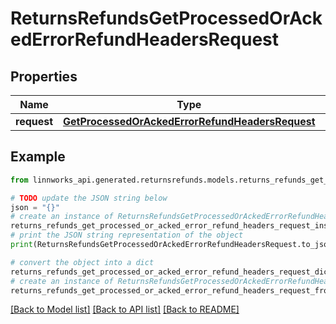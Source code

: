 # ReturnsRefundsGetProcessedOrAckedErrorRefundHeadersRequest


## Properties

Name | Type | Description | Notes
------------ | ------------- | ------------- | -------------
**request** | [**GetProcessedOrAckedErrorRefundHeadersRequest**](GetProcessedOrAckedErrorRefundHeadersRequest.md) |  | [optional] 

## Example

```python
from linnworks_api.generated.returnsrefunds.models.returns_refunds_get_processed_or_acked_error_refund_headers_request import ReturnsRefundsGetProcessedOrAckedErrorRefundHeadersRequest

# TODO update the JSON string below
json = "{}"
# create an instance of ReturnsRefundsGetProcessedOrAckedErrorRefundHeadersRequest from a JSON string
returns_refunds_get_processed_or_acked_error_refund_headers_request_instance = ReturnsRefundsGetProcessedOrAckedErrorRefundHeadersRequest.from_json(json)
# print the JSON string representation of the object
print(ReturnsRefundsGetProcessedOrAckedErrorRefundHeadersRequest.to_json())

# convert the object into a dict
returns_refunds_get_processed_or_acked_error_refund_headers_request_dict = returns_refunds_get_processed_or_acked_error_refund_headers_request_instance.to_dict()
# create an instance of ReturnsRefundsGetProcessedOrAckedErrorRefundHeadersRequest from a dict
returns_refunds_get_processed_or_acked_error_refund_headers_request_from_dict = ReturnsRefundsGetProcessedOrAckedErrorRefundHeadersRequest.from_dict(returns_refunds_get_processed_or_acked_error_refund_headers_request_dict)
```
[[Back to Model list]](../README.md#documentation-for-models) [[Back to API list]](../README.md#documentation-for-api-endpoints) [[Back to README]](../README.md)


